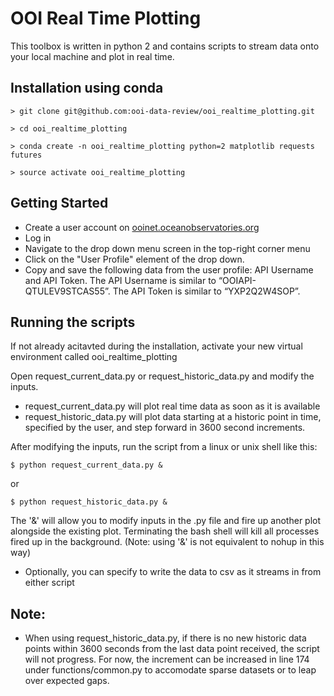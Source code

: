 # OOI Real Time Plotting
This toolbox is written in python 2 and contains scripts to stream data onto your local machine and plot in real time.

## Installation using conda

    > git clone git@github.com:ooi-data-review/ooi_realtime_plotting.git

    > cd ooi_realtime_plotting

    > conda create -n ooi_realtime_plotting python=2 matplotlib requests futures
    
    > source activate ooi_realtime_plotting

## Getting Started
* Create a user account on [ooinet.oceanobservatories.org](https://www.ooinet.oceanobservatories.org)
* Log in
* Navigate to the drop down menu screen in the top-right corner menu
* Click on the "User Profile" element of the drop down.
* Copy and save the following data from the user profile: API Username and API Token.  The API Username is similar to “OOIAPI-QTULEV9STCAS55”.  The API Token is similar to “YXP2Q2W4SOP”.

## Running the scripts

If not already acitavted during the installation, activate your new virtual environment called ooi_realtime_plotting

Open request_current_data.py or request_historic_data.py and modify the inputs. 

* request_current_data.py will plot real time data as soon as it is available
* request_historic_data.py will plot data starting at a historic point in time, specified by the user, and step forward in 3600 second increments.

After modifying the inputs, run the script from a linux or unix shell like this:

    $ python request_current_data.py &

or

    $ python request_historic_data.py &
    
The '&' will allow you to modify inputs in the .py file and fire up another plot alongside the existing plot. Terminating the bash shell will kill all processes fired up in the background. (Note: using '&' is not equivalent to nohup in this way)

* Optionally, you can specify to write the data to csv as it streams in from either script

## Note:
* When using request_historic_data.py, if there is no new historic data points within 3600 seconds from the last data point received, the script will not progress. For now, the increment can be increased in line 174 under functions/common.py to accomodate sparse datasets or to leap over expected gaps.

